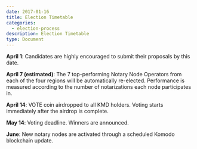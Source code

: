 ```yaml
---
date: 2017-01-16
title: Election Timetable
categories:
  - election-process
description: Election Timetable
type: Document
---
```

**April 1**: Candidates are highly encouraged to submit their proposals by this date.

**April 7 (estimated)**: The 7 top-performing Notary Node Operators from each of the four regions will be automatically re-elected. Performance is measured according to the number of notarizations each node participates in. 

**April 14**: VOTE coin airdropped to all KMD holders. Voting starts immediately after the airdrop is complete.

**May 14**: Voting deadline. Winners are announced.

**June**: New notary nodes are activated through a scheduled Komodo  blockchain update.
